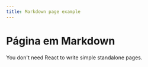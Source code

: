 ```yaml
---
title: Markdown page example
---
```


# Página em Markdown

You don't need React to write simple standalone pages.
